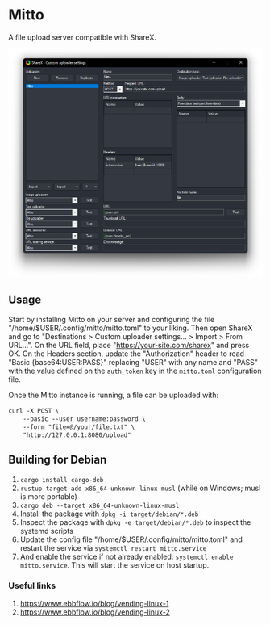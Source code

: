 # Mitto

A file upload server compatible with ShareX.

![Mitto configuration on ShareX](files/mitto.png?raw=true)

## Usage

Start by installing Mitto on your server and configuring the file "/home/$USER/.config/mitto/mitto.toml" to your liking. Then open ShareX and go to "Destinations > Custom uploader
settings... > Import > From URL...". On the URL field, place "https://your-site.com/sharex" and press OK. On the Headers section, update the "Authorization" header to read "Basic {base64:USER:PASS}" replacing "USER" with any name and "PASS" with the value defined on the `auth_token` key in the `mitto.toml` configuration file.

Once the Mitto instance is running, a file can be uploaded with:

```shell
curl -X POST \
    --basic --user username:password \
    --form "file=@/your/file.txt" \
    "http://127.0.0.1:8080/upload"
```

## Building for Debian

1. `cargo install cargo-deb`
2. `rustup target add x86_64-unknown-linux-musl` (while on Windows; musl is more portable)
3. `cargo deb --target x86_64-unknown-linux-musl`
4. Install the package with `dpkg -i target/debian/*.deb`
5. Inspect the package with `dpkg -e target/debian/*.deb` to inspect the systemd scripts
6. Update the config file "/home/$USER/.config/mitto/mitto.toml" and restart the service via `systemctl restart mitto.service`
7. And enable the service if not already enabled: `systemctl enable mitto.service`. This will start the service on host startup.

### Useful links

1. https://www.ebbflow.io/blog/vending-linux-1
2. https://www.ebbflow.io/blog/vending-linux-2
